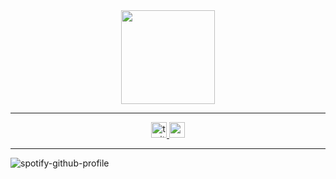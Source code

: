 <div align="center">
  <img height="150" src="https://media.giphy.com/media/XIFtEmJkAiR32/giphy.gif"  />
</div>

<hr></hr>

<div align="center">
  <!-- <a href="https://www.linkedin.com/in/callmeaaryan/" target="_blank">
    <img src="https://img.shields.io/static/v1?message=LinkedIn&logo=linkedin&label=&color=0077B5&logoColor=white&labelColor=&style=for-the-badge" height="25" alt="linkedin logo"  />
  </a> -->
  <a href="https://twitter.com/callmeaaryan" target="_blank">
    <img src="https://img.shields.io/static/v1?message=Twitter&logo=twitter&label=&color=1DA1F2&logoColor=white&labelColor=&style=for-the-badge" height="25" alt="twitter logo"  />
  </a>
  <a href="mailto:aaryan.mshra@gmail.com" target="_blank">
    <img src="https://img.shields.io/static/v1?message=Gmail&logo=gmail&label=&color=D14836&logoColor=white&labelColor=&style=for-the-badge" height="25" alt="gmail logo"  />
  </a>
</div>

<hr></hr>

<div align="center>
  
  [![spotify-github-profile](https://spotify-github-profile.vercel.app/api/view?uid=ojoa9046f4xcjfy7xa6wo87s0&cover_image=true&theme=compact&show_offline=false&background_color=121212&interchange=true)](https://spotify-github-profile.vercel.app/api/view?uid=ojoa9046f4xcjfy7xa6wo87s0&redirect=true)

</div>
